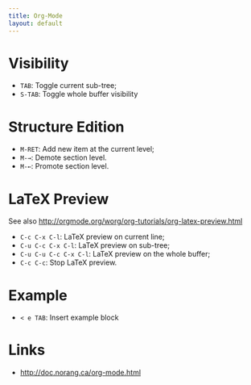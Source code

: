 ```yaml
---
title: Org-Mode
layout: default
---
```


# Visibility

- `TAB`: Toggle current sub-tree;
- `S-TAB`: Toggle whole buffer visibility

# Structure Edition

- `M-RET`: Add new item at the current level;
- `M-→`: Demote section level.
- `M-←`: Promote section level.


# LaTeX Preview

See also http://orgmode.org/worg/org-tutorials/org-latex-preview.html

- `C-c C-x C-l`: LaTeX preview on current line;
- `C-u C-c C-x C-l`: LaTeX preview on sub-tree;
- `C-u C-u C-c C-x C-l`: LaTeX preview on the whole buffer;
- `C-c C-c`: Stop LaTeX preview.

# Example

- `< e TAB`: Insert example block

# Links

- http://doc.norang.ca/org-mode.html
